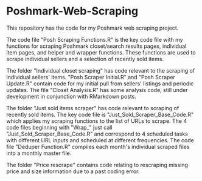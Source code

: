 # Poshmark-Web-Scraping

This repository has the code for my Poshmark web scraping project.

The code file "Posh Scraping Functions.R" is the key code file with my functions for scraping Poshmark closet/search results pages, individual item pages, and helper and wrapper functions. These functions are used to scrape individual sellers and a selection of recently sold items.

The folder "Individual closet scraping" has code relevant to the scraping of individual sellers' items. "Posh Scraper Initial.R" and "Posh Scraper Update.R" contain code for my initial pull from sellers' listings and periodic updates. The file "Closet Analysis.R" has some analysis code, still under development in conjunction with RMarkdown posts.

The folder "Just sold items scraper" has code relevant to scraping of recently sold items. The key code file is "Just_Sold_Scraper_Base_Code.R" which applies my scraping functions to the list of URLs to scrape. The 4 code files beginning with "Wrap_" just call "Just_Sold_Scraper_Base_Code.R" and correspond to 4 scheduled tasks with different URL inputs and scheduled at different frequencies. The code file "Deduper Function.R" compiles each month's individual scraped files into a monthly master file.

The folder "Price rescrape" contains code relating to rescraping missing price and size information due to a past coding error.

